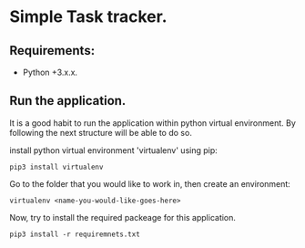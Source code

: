 # Simple Task tracker.


## Requirements:

* Python +3.x.x.

## Run the application.

It is a good habit to run the application within python virtual environment. By following the next structure will be able to do so.


install python virtual environment 'virtualenv' using pip:
```
pip3 install virtualenv 
```

Go to the folder that you would like to work in, then create an environment:
```
virtualenv <name-you-would-like-goes-here>
```

Now, try to install the required packeage for this application.
```
pip3 install -r requiremnets.txt
```


